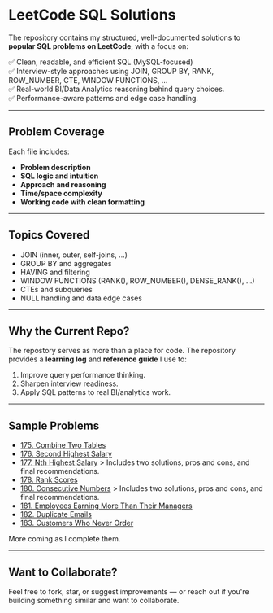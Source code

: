# LeetCode SQL Solutions

The repository contains my structured, well-documented solutions to **popular SQL problems on LeetCode**, with a focus on:

✅ Clean, readable, and efficient SQL (MySQL-focused)  
✅ Interview-style approaches using JOIN, GROUP BY, RANK, ROW_NUMBER, CTE, WINDOW FUNCTIONS, ...  
✅ Real-world BI/Data Analytics reasoning behind query choices.  
✅ Performance-aware patterns and edge case handling.  

---

## Problem Coverage

Each file includes:
- **Problem description**
- **SQL logic and intuition**
- **Approach and reasoning**
- **Time/space complexity**
- **Working code with clean formatting**

---

## Topics Covered

- JOIN (inner, outer, self-joins, ...)
- GROUP BY and aggregates
- HAVING and filtering
- WINDOW FUNCTIONS (RANK(), ROW_NUMBER(), DENSE_RANK(), ...)
- CTEs and subqueries
- NULL handling and data edge cases

---

## Why the Current Repo?

The repostory serves as more than a place for code.  The repository provides a **learning log** and **reference guide** I use to:
1. Improve query performance thinking.
2. Sharpen interview readiness.
3. Apply SQL patterns to real BI/analytics work.

---

## Sample Problems

- [175. Combine Two Tables](https://github.com/davidcn2/leetcode-sql-solutions/blob/main/Problem%3A%20175%3A%20Combine%20Two%20Tables)
- [176. Second Highest Salary](https://github.com/davidcn2/leetcode-sql-solutions/blob/main/Problem%3A%20176.%20Second%20Highest%20Salary)
- [177. Nth Highest Salary](https://github.com/davidcn2/leetcode-sql-solutions/blob/main/Problem%3A%20177.%20Nth%20Highest%20Salary) > Includes two solutions, pros and cons, and final recommendations.
- [178. Rank Scores](https://github.com/davidcn2/leetcode-sql-solutions/blob/main/Problem%3A%20178.%20Rank%20Scores)
- [180. Consecutive Numbers](https://github.com/davidcn2/leetcode-sql-solutions/blob/main/Problem%3A%20180.%20Consecutive%20Numbers) > Includes two solutions, pros and cons, and final recommendations.
- [181. Employees Earning More Than Their Managers](https://github.com/davidcn2/leetcode-sql-solutions/blob/main/Problem%3A%20181.%20Employees%20Earning%20More%20Than%20Their%20Managers)
- [182. Duplicate Emails](https://github.com/davidcn2/leetcode-sql-solutions/blob/main/Problem%3A%20182.%20Duplicate%20Emails)
- [183. Customers Who Never Order](https://github.com/davidcn2/leetcode-sql-solutions/blob/main/Problem%3A%20183.%20Customers%20Who%20Never%20Order)

More coming as I complete them.

---

## Want to Collaborate?

Feel free to fork, star, or suggest improvements — or reach out if you're building something similar and want to collaborate.
